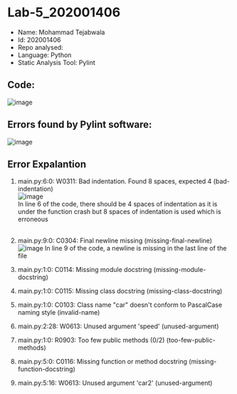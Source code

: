 # Lab-5_202001406

* Name: Mohammad Tejabwala
* Id: 202001406
* Repo analysed:
* Language: Python
* Static Analysis Tool: Pylint

## Code:
![image](https://user-images.githubusercontent.com/75032466/227478093-beba023a-6f86-4184-a84b-091242e5142f.png)

## Errors found by Pylint software:
![image](https://user-images.githubusercontent.com/75032466/227475664-46a59585-a84f-475b-8a82-bd3896751985.png)

## Error Expalantion

1) main.py:6:0: W0311: Bad indentation. Found 8 spaces, expected 4 (bad-indentation)<br>
![image](https://user-images.githubusercontent.com/75032466/227477587-6a61d6a8-f36b-498a-9107-9bce59f324f1.png)<br>
In line 6 of the code, there should be 4 spaces of indentation as it is under the function crash but 8 spaces of indentation is used which is erroneous<br><br>

2) main.py:9:0: C0304: Final newline missing (missing-final-newline)
![image](https://user-images.githubusercontent.com/75032466/227478406-162ac5ba-7efa-4d2b-9fa5-b4af54785a3e.png)
In line 9 of the code, a newline is missing in the last line of the file

3) main.py:1:0: C0114: Missing module docstring (missing-module-docstring)
4) main.py:1:0: C0115: Missing class docstring (missing-class-docstring)
5) main.py:1:0: C0103: Class name "car" doesn't conform to PascalCase naming style (invalid-name)
6) main.py:2:28: W0613: Unused argument 'speed' (unused-argument)
7) main.py:1:0: R0903: Too few public methods (0/2) (too-few-public-methods)
8) main.py:5:0: C0116: Missing function or method docstring (missing-function-docstring)
9) main.py:5:16: W0613: Unused argument 'car2' (unused-argument)
